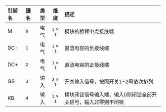<!--
DO NOT EDIT THIS FILE DIRECTLY.
This file is generated by tools/comp-docs.js.
All changes will be overwritten by regeneration.
-->

<slot class="model-pins">

| 引脚名 | 键名 | 类型 | 维度 | 描述 |
|:------ |:---- |:----:|:----:|:---- |
| M | `0` | 电气 | <samp>1</samp> × <samp>1</samp> | 模块的桥臂中点接线端 |
| DC\- | `1` | 电气 | <samp>1</samp> × <samp>1</samp> | 直流电容的负接线端 |
| DC\+ | `2` | 电气 | <samp>1</samp> × <samp>1</samp> | 直流电容的正接线端 |
| GS | `3` | 输入 | <samp>2</samp> × <samp>1</samp> | 开关输入信号，按照开关1~2号依次排列 |
| KB | `4` | 输入 | <samp>1</samp> × <samp>1</samp> | 模块闭锁信号输入端，输入0则闭锁全部开关信号，输入非零则不闭锁 |

</slot>

